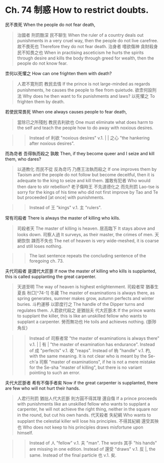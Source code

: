 # Ch. 74 制惑 How to restrict doubts.

民不畏死
When the people do not fear death,

> 治國者
刑罰酷深
民不聊生
When the ruler of a country
deals out punishments in a very cruel way,
then the people do not live carefree.
故不畏死也
Therefore they do not fear death.
治身者
嗜欲傷神
貪財殺身
民不知畏之也
When in practising asceticism
he hurts the spirits through desire
and kills the body through greed for wealth,
then the people do not know fear.

柰何以死懼之
How can one frighten them with death?

> 人君不寛刑罰
教民去情
If the prince is not large-minded as regards punishments,
he causes the people to flee from quietude.
欲柰何設刑法
Why does he then want to fix punishments and laws?
以死懼之
To frighten them by death.

若使民常畏死
When one always causes people to fear death,

> 當除已之所殘剋
教民去利欲也
One must eliminate what does harm to the self
and teach the people how to do away with noxious desires.

>> Instead of 利欲 "noxious desires"
v.1. | | 之心 "the hankering after noxious desires".

而為竒者
吾得執而殺之
孰敢
Then, if they become queer
and I seize and kill them,
who dares?

> 以道教化
而民不從
反為竒巧
乃應王法執而殺之
If one improves them by Taoism
and the people do not follow
but become deceitful,
then it is adequate to the king to seize and kill them.
誰敢有犯者
Who would then dare to stir rebellion?
老子傷時王
不先道德化之
而先刑罰
Lao-tse is sorry for the kings of his time
who did not first improve by Tao and Te
but proceeded [at once] with punishments.

>> Instead of 王 "kings" v.1. 主 "rulers".

常有司殺者
There is always the master of killing who kills.

> 司殺者天
The master of killing is heaven.
居高臨下
It stays above and looks down.
司察人過
It surveys, as their master, the crimes of men.
天網恢恢
踈而不失也
The net of heaven is very wide-meshed,
it is coarse and still loses nothing.

>> The last sentence repeats the concluding sentence of the foregoing ch. 73.

夫代司殺者
是謂代大匠斵
If now the master of killing who kills is supplanted,
this is called supplanting the great carpenter.

> 天道至明
The way of heaven is highest enlightenment.
司殺者常
猶春生
夏長
秋□[^74-1]
冬藏
The master of examinations is always there,
as spring generates,
summer makes grow,
autumn perfects
and winter buries.
斗杓運移
以節度行之
The handle of the Dipper turns
and regulates them.
人君欲代殺之
是猶拙夫
代大匠斵木
If the prince wants to supplant the killer,
this is like an unskilled fellow who wants to supplant a carpenter.
勞而無功也
He toils and achieves nothing.
{斵陟角反}

>> Instead of 司察者常 "the master of examinations is always there"
v.1. | | 有 | "the master of examination has endurance".
Instead of 成 "perfects" v.1. 收 "reaps".
Instead of 枘 "handle" v.1. 杓, with the same meaning.
It is not clear who is meant by the Se-ch'a 司察 "master of examinations",
if he is not a mere mistake for the Se-sha "master of killing",
but there is no variant pointing to such an error.

夫代大匠斵者
希有不傷手者矣
Now if the great carpenter is supplanted,
there are few who will not hurt their hands.

> 人君行刑罰
猶拙人代大匠斵
則方圓不得其理
還自傷
If a prince proceeds with punishments
like an unskilled fellow who wants to supplant a carpenter,
he will not achieve the right thing, neither in the square nor in the round,
but cut his own hands.
代天殺者
失紀綱
Who wants to supplant the celestial killer
will lose his principles.
不得其紀綱
還受其殃也
Who does not keep to his principles draws misfortune upon himself.

>> Instead of 人 "fellow" v.1. 夫 "man".
The words 其手 "his hands" are missing in one edition.
Instead of 還受 "draws" v.1. 反 |, the same.
Instead of the final particle 也 v.1. 矣.

